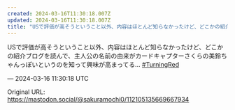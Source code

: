 ```yaml
---
created: 2024-03-16T11:30:18.007Z
updated: 2024-03-16T11:30:18.007Z
title: "USで評価が高そうということ以外、内容はほとんど知らなかったけど、どこかの紹介ブログを読んで、主人公の名前の由来がカードキャプターさくらの美鈴ちゃんっぽいという[...]"
---
```


<p>USで評価が高そうということ以外、内容はほとんど知らなかったけど、どこかの紹介ブログを読んで、主人公の名前の由来がカードキャプターさくらの美鈴ちゃんっぽいというのを知って興味が高まってる… <a href="https://mastodon.social/tags/TurningRed" class="mention hashtag" rel="tag">#<span>TurningRed</span></a></p>

&mdash; 2024-03-16 11:30:18 UTC

Original URL: https://mastodon.social/@sakuramochi0/112105135669667934
